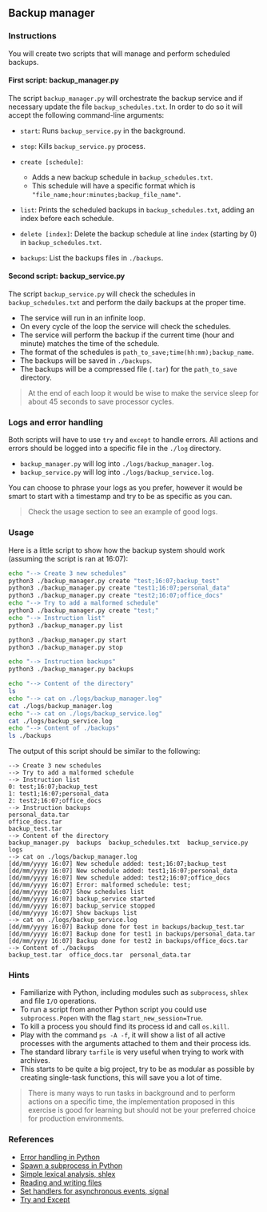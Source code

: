 ## Backup manager

### Instructions

You will create two scripts that will manage and perform scheduled backups.

#### First script: backup_manager.py

The script `backup_manager.py` will orchestrate the backup service and if necessary update the file `backup_schedules.txt`. In order to do so it will accept the following command-line arguments:

- `start`: Runs `backup_service.py` in the background.

- `stop`: Kills `backup_service.py` process.

- `create [schedule]`:

  - Adds a new backup schedule in `backup_schedules.txt`.
  - This schedule will have a specific format which is `"file_name;hour:minutes;backup_file_name"`.

- `list`: Prints the scheduled backups in `backup_schedules.txt`, adding an index before each schedule.

- `delete [index]`: Delete the backup schedule at line `index` (starting by 0) in `backup_schedules.txt`.

- `backups`: List the backups files in `./backups`.

#### Second script: backup_service.py

The script `backup_service.py` will check the schedules in `backup_schedules.txt` and perform the daily backups at the proper time.

- The service will run in an infinite loop.
- On every cycle of the loop the service will check the schedules.
- The service will perform the backup if the current time (hour and minute) matches the time of the schedule.
- The format of the schedules is `path_to_save;time(hh:mm);backup_name`.
- The backups will be saved in `./backups`.
- The backups will be a compressed file (`.tar`) for the `path_to_save` directory.

> At the end of each loop it would be wise to make the service sleep for about 45 seconds to save processor cycles.

### Logs and error handling

Both scripts will have to use `try` and `except` to handle errors.
All actions and errors should be logged into a specific file in the `./log` directory.

- `backup_manager.py` will log into `./logs/backup_manager.log`.
- `backup_service.py` will log into `./logs/backup_service.log`.

You can choose to phrase your logs as you prefer, however it would be smart to start with a timestamp and try to be as specific as you can.

> Check the usage section to see an example of good logs.

### Usage

Here is a little script to show how the backup system should work (assuming the script is ran at 16:07):

```bash
echo "--> Create 3 new schedules"
python3 ./backup_manager.py create "test;16:07;backup_test"
python3 ./backup_manager.py create "test1;16:07;personal_data"
python3 ./backup_manager.py create "test2;16:07;office_docs"
echo "--> Try to add a malformed schedule"
python3 ./backup_manager.py create "test;"
echo "--> Instruction list"
python3 ./backup_manager.py list

python3 ./backup_manager.py start
python3 ./backup_manager.py stop

echo "--> Instruction backups"
python3 ./backup_manager.py backups

echo "--> Content of the directory"
ls
echo "--> cat on ./logs/backup_manager.log"
cat ./logs/backup_manager.log
echo "--> cat on ./logs/backup_service.log"
cat ./logs/backup_service.log
echo "--> Content of ./backups"
ls ./backups
```

The output of this script should be similar to the following:

```console
--> Create 3 new schedules
--> Try to add a malformed schedule
--> Instruction list
0: test;16:07;backup_test
1: test1;16:07;personal_data
2: test2;16:07;office_docs
--> Instruction backups
personal_data.tar
office_docs.tar
backup_test.tar
--> Content of the directory
backup_manager.py  backups  backup_schedules.txt  backup_service.py  logs
--> cat on ./logs/backup_manager.log
[dd/mm/yyyy 16:07] New schedule added: test;16:07;backup_test
[dd/mm/yyyy 16:07] New schedule added: test1;16:07;personal_data
[dd/mm/yyyy 16:07] New schedule added: test2;16:07;office_docs
[dd/mm/yyyy 16:07] Error: malformed schedule: test;
[dd/mm/yyyy 16:07] Show schedules list
[dd/mm/yyyy 16:07] backup_service started
[dd/mm/yyyy 16:07] backup_service stopped
[dd/mm/yyyy 16:07] Show backups list
--> cat on ./logs/backup_service.log
[dd/mm/yyyy 16:07] Backup done for test in backups/backup_test.tar
[dd/mm/yyyy 16:07] Backup done for test1 in backups/personal_data.tar
[dd/mm/yyyy 16:07] Backup done for test2 in backups/office_docs.tar
--> Content of ./backups
backup_test.tar  office_docs.tar  personal_data.tar
```

### Hints

- Familiarize with Python, including modules such as `subprocess`, `shlex` and file `I/O` operations.
- To run a script from another Python script you could use `subprocess.Popen` with the flag `start_new_session=True`.
- To kill a process you should find its process id and call `os.kill`.
- Play with the command `ps -A -f`, it will show a list of all active processes with the arguments attached to them and their process ids.
- The standard library `tarfile` is very useful when trying to work with archives.
- This starts to be quite a big project, try to be as modular as possible by creating single-task functions, this will save you a lot of time.

> There is many ways to run tasks in background and to perform actions on a specific time, the implementation proposed in this exercise is good for learning but should not be your preferred choice for production environments.

### References

- [Error handling in Python](https://docs.python.org/3.10/tutorial/errors.html)
- [Spawn a subprocess in Python](https://docs.python.org/3.10/library/subprocess.html)
- [Simple lexical analysis, shlex](https://docs.python.org/3/library/shlex.html)
- [Reading and writing files](https://docs.python.org/3/tutorial/inputoutput.html#reading-and-writing-files)
- [Set handlers for asynchronous events, signal](https://docs.python.org/3/library/signal.html)
- [Try and Except](https://pythonbasics.org/try-except/)
